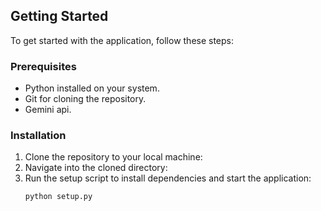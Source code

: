 

## Getting Started
To get started with the application, follow these steps:

### Prerequisites
- Python installed on your system.
- Git for cloning the repository.
- Gemini api. 

### Installation

1. Clone the repository to your local machine:
2. Navigate into the cloned directory:
3. Run the setup script to install dependencies and start the application:
   ```bash
   python setup.py
   ```

